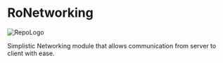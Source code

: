# RoNetworking
![RepoLogo](https://static.wikia.nocookie.net/roblox/images/e/e6/Site-logo.png/revision/latest?cb=20210602061715)

Simplistic Networking module that allows communication from server to client with ease.